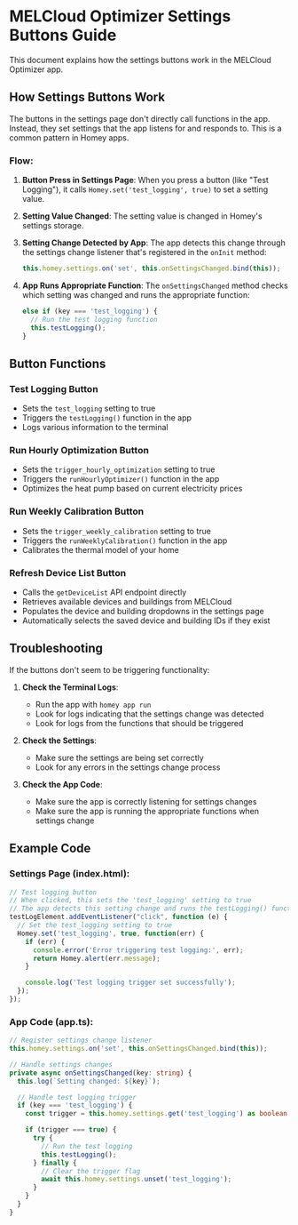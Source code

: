 # MELCloud Optimizer Settings Buttons Guide

This document explains how the settings buttons work in the MELCloud Optimizer app.

## How Settings Buttons Work

The buttons in the settings page don't directly call functions in the app. Instead, they set settings that the app listens for and responds to. This is a common pattern in Homey apps.

### Flow:

1. **Button Press in Settings Page**:
   When you press a button (like "Test Logging"), it calls `Homey.set('test_logging', true)` to set a setting value.

2. **Setting Value Changed**:
   The setting value is changed in Homey's settings storage.

3. **Setting Change Detected by App**:
   The app detects this change through the settings change listener that's registered in the `onInit` method:
   ```typescript
   this.homey.settings.on('set', this.onSettingsChanged.bind(this));
   ```

4. **App Runs Appropriate Function**:
   The `onSettingsChanged` method checks which setting was changed and runs the appropriate function:
   ```typescript
   else if (key === 'test_logging') {
     // Run the test logging function
     this.testLogging();
   }
   ```

## Button Functions

### Test Logging Button
- Sets the `test_logging` setting to true
- Triggers the `testLogging()` function in the app
- Logs various information to the terminal

### Run Hourly Optimization Button
- Sets the `trigger_hourly_optimization` setting to true
- Triggers the `runHourlyOptimizer()` function in the app
- Optimizes the heat pump based on current electricity prices

### Run Weekly Calibration Button
- Sets the `trigger_weekly_calibration` setting to true
- Triggers the `runWeeklyCalibration()` function in the app
- Calibrates the thermal model of your home

### Refresh Device List Button
- Calls the `getDeviceList` API endpoint directly
- Retrieves available devices and buildings from MELCloud
- Populates the device and building dropdowns in the settings page
- Automatically selects the saved device and building IDs if they exist

## Troubleshooting

If the buttons don't seem to be triggering functionality:

1. **Check the Terminal Logs**:
   - Run the app with `homey app run`
   - Look for logs indicating that the settings change was detected
   - Look for logs from the functions that should be triggered

2. **Check the Settings**:
   - Make sure the settings are being set correctly
   - Look for any errors in the settings change process

3. **Check the App Code**:
   - Make sure the app is correctly listening for settings changes
   - Make sure the app is running the appropriate functions when settings change

## Example Code

### Settings Page (index.html):
```javascript
// Test logging button
// When clicked, this sets the 'test_logging' setting to true
// The app detects this setting change and runs the testLogging() function
testLogElement.addEventListener("click", function (e) {
  // Set the test_logging setting to true
  Homey.set('test_logging', true, function(err) {
    if (err) {
      console.error('Error triggering test logging:', err);
      return Homey.alert(err.message);
    }

    console.log('Test logging trigger set successfully');
  });
});
```

### App Code (app.ts):
```typescript
// Register settings change listener
this.homey.settings.on('set', this.onSettingsChanged.bind(this));

// Handle settings changes
private async onSettingsChanged(key: string) {
  this.log(`Setting changed: ${key}`);

  // Handle test logging trigger
  if (key === 'test_logging') {
    const trigger = this.homey.settings.get('test_logging') as boolean;

    if (trigger === true) {
      try {
        // Run the test logging
        this.testLogging();
      } finally {
        // Clear the trigger flag
        await this.homey.settings.unset('test_logging');
      }
    }
  }
}
```
